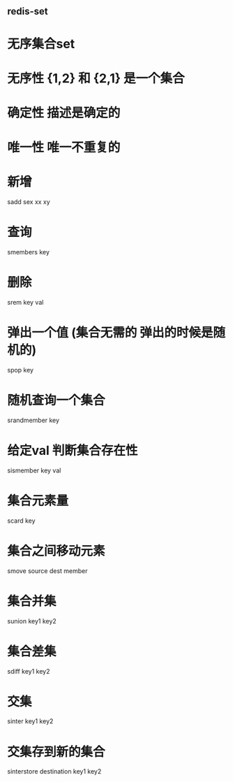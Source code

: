 ## redis-set
# 无序集合set 
# 无序性 {1,2} 和 {2,1} 是一个集合
# 确定性 描述是确定的
# 唯一性 唯一不重复的
# 新增
sadd sex xx  xy
# 查询
smembers key 
# 删除
srem key val
# 弹出一个值 (集合无需的 弹出的时候是随机的)
spop key
# 随机查询一个集合
srandmember key
# 给定val 判断集合存在性
sismember key val
# 集合元素量
scard key
# 集合之间移动元素
smove source dest member 
# 集合并集
sunion key1 key2
# 集合差集
sdiff key1 key2
# 交集
sinter key1 key2
# 交集存到新的集合
sinterstore   destination   key1 key2

